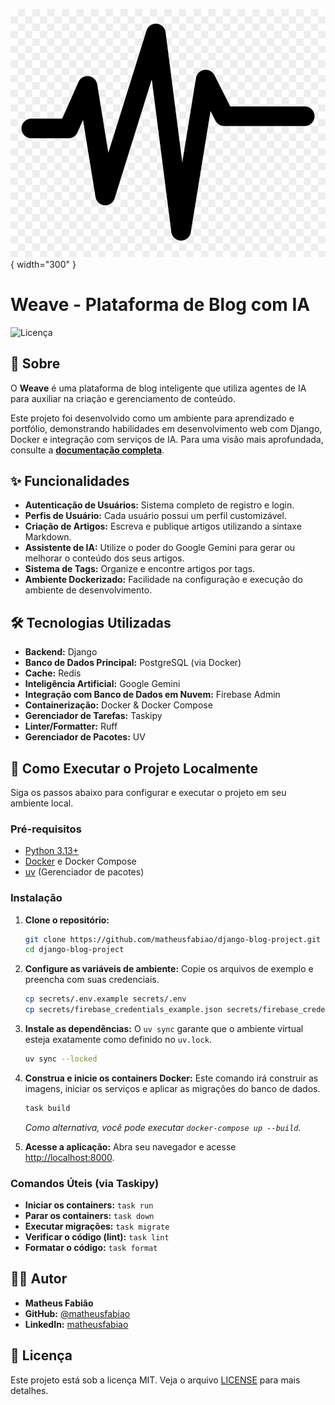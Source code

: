 ![logo do projeto](docs/assets/weave-logo.png){ width="300" }

# Weave - Plataforma de Blog com IA

![Licença](https://img.shields.io/badge/license-MIT-blue.svg)

## 📖 Sobre

O **Weave** é uma plataforma de blog inteligente que utiliza agentes de IA para auxiliar na criação e gerenciamento de conteúdo.

Este projeto foi desenvolvido como um ambiente para aprendizado e portfólio, demonstrando habilidades em desenvolvimento web com Django, Docker e integração com serviços de IA. Para uma visão mais aprofundada, consulte a **[documentação completa](docs/index.md)**.

## ✨ Funcionalidades

*   **Autenticação de Usuários:** Sistema completo de registro e login.
*   **Perfis de Usuário:** Cada usuário possui um perfil customizável.
*   **Criação de Artigos:** Escreva e publique artigos utilizando a sintaxe Markdown.
*   **Assistente de IA:** Utilize o poder do Google Gemini para gerar ou melhorar o conteúdo dos seus artigos.
*   **Sistema de Tags:** Organize e encontre artigos por tags.
*   **Ambiente Dockerizado:** Facilidade na configuração e execução do ambiente de desenvolvimento.

## 🛠️ Tecnologias Utilizadas

*   **Backend:** Django
*   **Banco de Dados Principal:** PostgreSQL (via Docker)
*   **Cache:** Redis
*   **Inteligência Artificial:** Google Gemini
*   **Integração com Banco de Dados em Nuvem:** Firebase Admin
*   **Containerização:** Docker & Docker Compose
*   **Gerenciador de Tarefas:** Taskipy
*   **Linter/Formatter:** Ruff
*   **Gerenciador de Pacotes:** UV

## 🚀 Como Executar o Projeto Localmente

Siga os passos abaixo para configurar e executar o projeto em seu ambiente local.

### Pré-requisitos

*   [Python 3.13+](https://www.python.org/downloads/)
*   [Docker](https://www.docker.com/get-started) e Docker Compose
*   [uv](https://github.com/astral-sh/uv) (Gerenciador de pacotes)

### Instalação

1.  **Clone o repositório:**
    ```bash
    git clone https://github.com/matheusfabiao/django-blog-project.git
    cd django-blog-project
    ```

2.  **Configure as variáveis de ambiente:**
    Copie os arquivos de exemplo e preencha com suas credenciais.
    ```bash
    cp secrets/.env.example secrets/.env
    cp secrets/firebase_credentials_example.json secrets/firebase_credentials.json
    ```

3.  **Instale as dependências:**
    O `uv sync` garante que o ambiente virtual esteja exatamente como definido no `uv.lock`.
    ```bash
    uv sync --locked
    ```

4.  **Construa e inicie os containers Docker:**
    Este comando irá construir as imagens, iniciar os serviços e aplicar as migrações do banco de dados.
    ```bash
    task build
    ```
    *Como alternativa, você pode executar `docker-compose up --build`.*

5.  **Acesse a aplicação:**
    Abra seu navegador e acesse [http://localhost:8000](http://localhost:8000).

### Comandos Úteis (via Taskipy)

*   **Iniciar os containers:** `task run`
*   **Parar os containers:** `task down`
*   **Executar migrações:** `task migrate`
*   **Verificar o código (lint):** `task lint`
*   **Formatar o código:** `task format`

## 👨‍💻 Autor

*   **Matheus Fabião**
*   **GitHub:** [@matheusfabiao](https://github.com/matheusfabiao)
*   **LinkedIn:** [matheusfabiao](https://www.linkedin.com/in/matheusfabiao/)

## 📄 Licença

Este projeto está sob a licença MIT. Veja o arquivo [LICENSE](LICENSE) para mais detalhes.